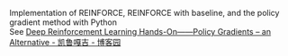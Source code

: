 Implementation of REINFORCE, REINFORCE with baseline, and the policy gradient method with Python  
See [Deep Reinforcement Learning Hands-On——Policy Gradients – an Alternative - 凯鲁嘎吉 - 博客园](https://www.cnblogs.com/kailugaji/p/15946220.html)
